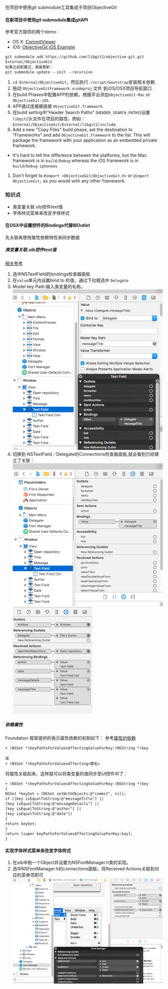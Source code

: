 在项目中使用git submodule工具集成子项目ObjectiveGit

#### 在新项目中使用git submodule集成gitAPI   
参考官方提供的两个demo
* OS X: [CommitViewer](https://github.com/Abizern/CommitViewer)
* iOS: [ObjectiveGit iOS Example](https://github.com/Raekye/ObjectiveGit-iOS-Example)

```
git submodule add https://github.com/libgit2/objective-git.git External/ObjectiveGit
如果之前配置过，直接更新：
git submodule update --init --recursive
```

1. `cd External/ObjectiveGit`，然后执行`./script/bootstrap`安装相关依赖.
1. 拖动 `ObjectiveGitFramework.xcodeproj` 文件 到iOS/OSX项目导航窗口 .
1. 在build Phases中配置APP的依赖，根据平台添加`ObjectiveGit-Mac` or `ObjectiveGit-iOS`.
1. APP通过连接器链接 `ObjectiveGit.framework`.
1. 在build setting中“Header Search Paths” (`HEADER_SEARCH_PATHS`)设置`libgit2`头文件在项目的路径，例如：`External/ObjectiveGit/External/libgit2/include`. 
1. Add a new "Copy Files" build phase, set the destination to "Frameworks" and add `ObjectiveGit.framework` to the list. This will package the framework with your application as an embedded private framework.
*  It's hard to tell the difference between the platforms, but the Mac framework is in `build/Debug` whereas the iOS framework is in `build/Debug-iphoneos`
1. Don't forget to `#import <ObjectiveGit/ObjectiveGit.h>` or `@import ObjectiveGit;` as you would with any other framework.

### 知识点
* 类变量关联.xib控件text值    
* 字体样式菜单来改变字体样式    
#### 在OSX中设置控件的Bindings代替IBOutlet  

先关联再使用属性依赖特性来同步数据

##### 类变量关联.xib控件text值  
[相关参考](http://stackoverflow.com/questions/8161012/referencing-bindings-in-connections-inspector)      
1. 选中NSTextField的bindings检查器面板   
2. 在`value`单元内设置bind to 的值，通过下拉框选中 `Delegate`      
3. Model key Path:输入类变量的名称。    
![](/images/NSTextFieldBindings.png)   
4. 切换到 NSTextField／Delegate的Connections检查器面板,就会看到已经建立了关联：     
![](/images/textFieldConections.png)   ![](/images/delegatebinding.png)   

##### 依赖属性
Foundation 框架提供的表示属性依赖的机制如下：
参考[属性的依赖](https://github.com/huos3203/BookObjc/blob/master/publish/issue7/issue-7-3-DJBen.md#依赖的属性)
```objc
+ (NSSet *)keyPathsForValuesAffectingValueForKey:(NSString *)key

或
+ (NSSet *)keyPathsForValuesAffecting<键名>
```

将属性关联起来，这样就可以将类变量的值同步至UI控件中了：
```objc
+ (NSSet *)keyPathsForValuesAffectingValueForKey:(NSString *)key 
{
NSSet *keySet = [NSSet setWithObjects:@"commit", nil];
if ([key isEqualToString:@"messageTitle"] ||
[key isEqualToString:@"messageDetails"] ||
[key isEqualToString:@"author"] ||
[key isEqualToString:@"date"])
{
return keySet;
}
return [super keyPathsForValuesAffectingValueForKey:key];
}
```


#### 实现字体样式菜单来改变字体样式   
1. 在xib中拖一个Object并设置为NSFontManager.h类的实现。   
2. 选中NSFontManager.h的connections面板，将Received Actions关联到对应的菜单项即可  
![](/images/fontManage.png)
